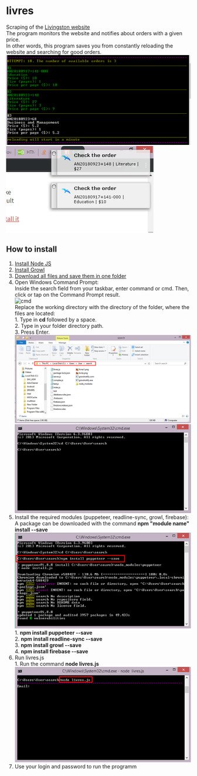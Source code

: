 # livres
Scraping of the <a href = "https://myaccount.lrwriters.com">Livingston website</a><br>
The program monitors the website and notifies about orders with a given price.<br>
In other words, this program saves you from constantly reloading the website and searching for good orders.<br>
<img src="https://raw.githubusercontent.com/dmytro-pazynych/livres/master/pics/console.png" alt="console"><br>
<img src="https://raw.githubusercontent.com/dmytro-pazynych/livres/master/pics/notification.png" alt="notification"><br>
<h2>How to install</h2>
<ol>
  <li> <a href = "https://nodejs.org/en/download/">Install Node JS</a></li>
  <li> <a href = "http://www.growlforwindows.com/gfw/d.ashx?f=GrowlInstaller.exe">Install Growl</a></li>
  <li> <a href = "https://github.com/dmytro-pazynych/livres/archive/master.zip">Download all files and save them in one folder</a></li>
  <li> Open Windows Command Prompt:<br>
    Inside the search field from your taskbar, enter command or cmd. Then, click or tap on the Command Prompt result.<br>
    <img src="https://www.digitalcitizen.life/sites/default/files/gdrive/win_start_cmd/cmd_1.png" alt="cmd"><br>
    Replace the working directory with the directory of the folder, where the files are located:<br>
    1. Type in <b>cd</b> followed by a space.<br>
    2. Type in your folder directory path.<br>
    3. Press Enter.<br>
    <img src="https://raw.githubusercontent.com/dmytro-pazynych/livres/master/pics/dir.png" alt="dir"><br>
    <img src="https://raw.githubusercontent.com/dmytro-pazynych/livres/master/pics/cd.png" alt="cd"><br>
  </li>
 
  
  
  <li> 
    Install the required modules (puppeteer, readline-sync, growl, firebase):<br>
    A package can be downloaded with the command <b>npm "module name" install --save</b><br>
    <img src="https://raw.githubusercontent.com/dmytro-pazynych/livres/master/pics/mod.png" alt="npm"><br>
    1. <b>npm install puppeteer --save</b><br>
    2. <b>npm install readline-sync --save</b><br>
    3. <b>npm install growl --save</b><br>
    4. <b>npm install firebase --save</b><br>
  </li>
  <li> 
    Run livres.js<br>
    1. Run the command <b>node livres.js</b><br>
    <img src="https://raw.githubusercontent.com/dmytro-pazynych/livres/master/pics/livres.png" alt="run"><br>
  </li>
  <li>Use your login and password to run the programm</li>
</ol>
